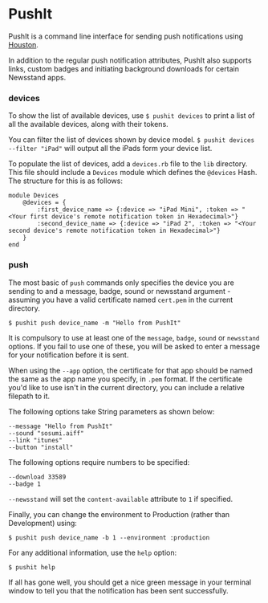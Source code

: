 # PushIt

PushIt is a command line interface for sending push notifications using [Houston](https://github.com/nomad/houston/).

In addition to the regular push notification attributes, PushIt also supports links, custom badges and initiating background downloads for certain Newsstand apps.

### devices

To show the list of available devices, use `$ pushit devices` to print a list of all the available devices, along with their tokens.

You can filter the list of devices shown by device model. `$ pushit devices --filter "iPad"` will output all the iPads form your device list.

To populate the list of devices, add a `devices.rb` file to the `lib` directory. This file should include a `Devices` module which defines the `@devices` Hash. The structure for this is as follows:

	module Devices
		@devices = {
			:first_device_name => {:device => "iPad Mini", :token => "<Your first device's remote notification token in Hexadecimal>"}
			:second_device_name => {:device => "iPad 2", :token => "<Your second device's remote notification token in Hexadecimal>"}
		}
	end

### push

The most basic of `push` commands only specifies the device you are sending to and a message, badge, sound or newsstand argument - assuming you have a valid certificate named `cert.pem` in the current directory.

	$ pushit push device_name -m "Hello from PushIt"

It is compulsory to use at least one of the `message`, `badge`, `sound` or `newsstand` options. If you fail to use one of these, you will be asked to enter a message for your notification before it is sent.

When using the `--app` option, the certificate for that app should be named the same as the app name you specify, in `.pem` format. If the certificate you'd like to use isn't in the current directory, you can include a relative filepath to it.

The following options take String parameters as shown below:
	
	--message "Hello from PushIt"
	--sound "sosumi.aiff"
	--link "itunes"
	--button "install"

The following options require numbers to be specified:

	--download 33589
	--badge 1

`--newsstand` will set the `content-available` attribute to `1` if specified.

Finally, you can change the environment to Production (rather than Development) using:

	$ pushit push device_name -b 1 --environment :production

For any additional information, use the `help` option:

	$ pushit help

If all has gone well, you should get a nice green message in your terminal window to tell you that the notification has been sent successfully.